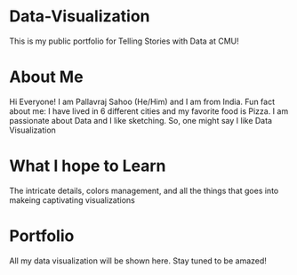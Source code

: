 # Data-Visualization
This is my public portfolio for Telling Stories with Data at CMU!

# About Me
Hi Everyone! 
I am Pallavraj Sahoo (He/Him) and I am from India.
Fun fact about me: I have lived in 6 different cities and my favorite food is Pizza.
I am passionate about Data and I like sketching. So, one might say I like Data Visualization

# What I hope to Learn
The intricate details, colors management, and all the things that goes into makeing captivating visualizations

# Portfolio
All my data visualization will be shown here. Stay tuned to be amazed!
